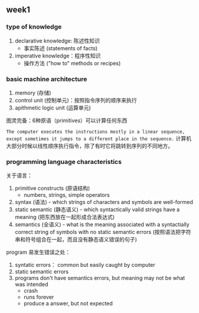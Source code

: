## week1

### type of knowledge

1. declarative knowledge: 陈述性知识
    - 事实陈述 (statements of facts)
2. imperative knowledge：程序性知识
    - 操作方法 ("how to" methods or recipes)

### basic machine architecture

1. memory (存储)
2. control unit (控制单元)：按照指令序列的顺序来执行
3. apithmetic logic unit (运算单元)

图灵完备：6种原语（primitives）可以计算任何东西

`The computer executes the instructions mostly in a linear sequence, except sometimes it jumps to a different place in the sequence.`
计算机大部分时候以线性顺序执行指令，除了有时它将跳转到序列的不同地方。

### programming language characteristics

关于语言：

1. primitive constructs (原语结构)
    - numbers, strings, simple operators
2. syntax (语法) - which strings of characters and symbols are well-formed
3. static semantic (静态语义) - which syntactically valid strings have a meaning (把东西放在一起形成合法表达式)
4. semantics (全语义) - what is the meaning associated with a syntactially correct string of symbols with no static semantic errors (按照语法把字符串和符号组合在一起，而且没有静态语义错误的句子)

program 易发生错误之处：

1. syntatic errors： common but easily caught by computer
2. static semantic errors
3. programs don't have semantics errors, but meaning may not be what was intended
    - crash
    - runs forever
    - produce a answer, but not expected